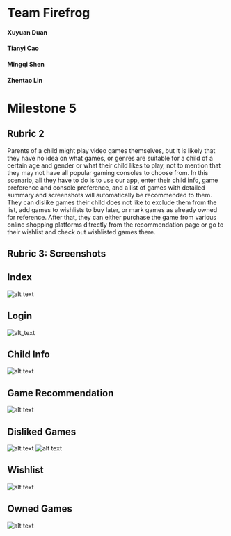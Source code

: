 # Team Firefrog
#### Xuyuan Duan
#### Tianyi Cao
#### Mingqi Shen
#### Zhentao Lin  

# Milestone 5
## Rubric 2 
Parents of a child might play video games themselves, but it is likely that they have no idea on what games, or genres are suitable for a child of a certain age and gender or what their child likes to play, not to mention that they may not have all popular gaming consoles to choose from. In this scenario, all they have to do is to use our app, enter their child info, game preference and console preference, and a list of games with detailed summary and screenshots will automatically be recommended to them. They can dislike games their child does not like to exclude them from the list, add games to wishlists to buy later, or mark games as already owned for reference. After that, they can either purchase the game from various online shopping platforms ditrectly from the recommendation page or go to their wishlist and check out wishlisted games there. 
## Rubric 3: Screenshots

## Index

![alt text](https://github.com/mis046/COGS121_SP19_MS-ZL-TC-XD/blob/ms4/ms4_screenshots/Screen%20Shot%202019-05-22%20at%2010.32.26%20AM.png)

## Login

![alt_text](https://github.com/mis046/COGS121_SP19_MS-ZL-TC-XD/blob/ms4/ms4_screenshots/Screen%20Shot%202019-05-22%20at%2010.33.12%20AM.png)

## Child Info

![alt text](https://github.com/mis046/COGS121_SP19_MS-ZL-TC-XD/blob/ms4/ms4_screenshots/Screen%20Shot%202019-05-22%20at%2010.33.52%20AM.png)

## Game Recommendation

![alt text](https://github.com/mis046/COGS121_SP19_MS-ZL-TC-XD/blob/ms4/ms4_screenshots/Screen%20Shot%202019-05-22%20at%2010.42.29%20AM.png)

## Disliked Games
![alt text](https://github.com/mis046/COGS121_SP19_MS-ZL-TC-XD/blob/ms5/ms5_screenshots/dislike.png)
![alt text](https://github.com/mis046/COGS121_SP19_MS-ZL-TC-XD/blob/ms5/ms5_screenshots/owned-2.png)

## Wishlist
![alt text](https://github.com/mis046/COGS121_SP19_MS-ZL-TC-XD/blob/ms5/ms5_screenshots/wishlist.png)

## Owned Games
![alt text](https://github.com/mis046/COGS121_SP19_MS-ZL-TC-XD/blob/ms5/ms5_screenshots/owned.png)

##
